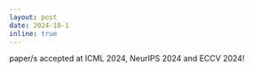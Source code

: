 ```yaml
---
layout: post
date: 2024-10-1
inline: true
---
```


paper/s accepted at ICML 2024, NeurIPS 2024 and ECCV 2024!
